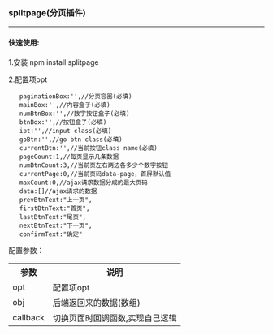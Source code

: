 ### splitpage(分页插件)

---

#### 快速使用:

1.安装  npm install splitpage

2.配置项opt

``` 
   paginationBox:'',//分页容器(必填)
   mainBox:'',//内容盒子(必填)
   numBtnBox:'',//数字按钮盒子(必填)
   btnBox:'',//按钮盒子(必填)
   ipt:'',//input class(必填)
   goBtn:'',//go btn class(必填)
   currentBtn:'',//当前按钮class name(必填)
   pageCount:1,//每页显示几条数据
   numBtnCount:3,//当前页左右两边各多少个数字按钮
   currentPage:0,//当前页码data-page，首屏默认值
   maxCount:0,//ajax请求数据分成的最大页码
   data:[]//ajax请求的数据
   prevBtnText:"上一页",
   firstBtnText:"首页",
   lastBtnText:"尾页",
   nextBtnText:"下一页",
   confirmText:"确定"   
```
配置参数：  
<table>
    <tr>
        <th>参数</th>
        <th>说明</th>
    </tr>
    <tr>
        <td>opt</td>
        <td>配置项opt</td>
    </tr>
    <tr>
        <td>obj</td>
        <td>后端返回来的数据(数组)</td>
    </tr>
    <tr>
        <td>callback</td>
        <td>切换页面时回调函数,实现自己逻辑</td>
    </tr>
</table>